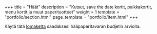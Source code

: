 +++
title = "Häät"
description = "Kutsut, save the date kortit, paikkakortit, menu kortit ja muut paperituotteet"
weight = 1
template = "portfolio/section.html"
page_template = "portfolio/item.html"
+++

Käytä tätä <a target="_blank" href="https://docs.google.com/forms/d/e/1FAIpQLSe8B_-oxOdNi0qdZicM_QIGTgzR8Xy-VAp1Q5n50s0e2HJJpw/viewform?usp=sf_link">lomaketta</a> saadaksesi hääpaperitavaran budjetin arvioita.
